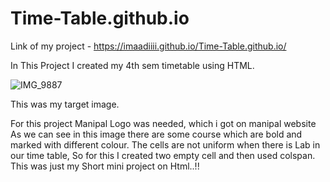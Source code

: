 # Time-Table.github.io
Link of my project - https://imaadiiii.github.io/Time-Table.github.io/

In This Project I created my 4th sem timetable using HTML.


![IMG_9887](https://github.com/imaadiiii/Time-Table.github.io/assets/98867229/65215524-b148-446a-9f9b-2638a8a0c9e3)

This was my target image.

For this project Manipal Logo was needed, which i got on manipal website
As we can see in this image there are some course which are bold and marked with different colour.
The cells are not uniform when there is Lab in our time table, So for this I created two empty cell and then used colspan.
This was just my Short mini project on Html..!!
